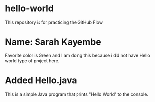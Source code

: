 # hello-world
This repository is for practicing the GitHub Flow

# Name: Sarah Kayembe
Favorite color is Green and I am doing this because i did not have Hello world type of project here.

# Added Hello.java
This is a simple Java program that prints "Hello World" to the console.

